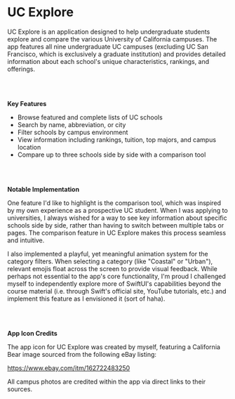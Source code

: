 # UC Explore

UC Explore is an application designed to help undergraduate students explore and compare the various University of California campuses. The app features all nine undergraduate UC campuses (excluding UC San Francisco, which is exclusively a graduate institution) and provides detailed information about each school's unique characteristics, rankings, and offerings.

<br>
<br>

**Key Features**

- Browse featured and complete lists of UC schools  
- Search by name, abbreviation, or city  
- Filter schools by campus environment  
- View information including rankings, tuition, top majors, and campus location  
- Compare up to three schools side by side with a comparison tool

<br>
<br>

**Notable Implementation**

One feature I'd like to highlight is the comparison tool, which was inspired by my own experience as a prospective UC student. When I was applying to universities, I always wished for a way to see key information about specific schools side by side, rather than having to switch between multiple tabs or pages. The comparison feature in UC Explore makes this process seamless and intuitive.

I also implemented a playful, yet meaningful animation system for the category filters. When selecting a category (like "Coastal" or "Urban"), relevant emojis float across the screen to provide visual feedback. While perhaps not essential to the app's core functionality, I'm proud I challenged myself to independently explore more of SwiftUI's capabilities beyond the course material (i.e. through Swift's official site, YouTube tutorials, etc.) and implement this feature as I envisioned it (sort of haha).

<br>
<br>

**App Icon Credits**

The app icon for UC Explore was created by myself, featuring a California Bear image sourced from the following eBay listing:

https://www.ebay.com/itm/162722483250

All campus photos are credited within the app via direct links to their sources.
